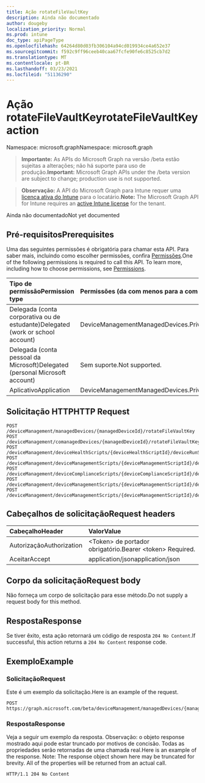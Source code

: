 ```yaml
---
title: Ação rotateFileVaultKey
description: Ainda não documentado
author: dougeby
localization_priority: Normal
ms.prod: intune
doc_type: apiPageType
ms.openlocfilehash: 64264d80d03fb306104a94cd019934ce4a652e37
ms.sourcegitcommit: f592c9ff96ceeb40caa67fcfe90fe6c8525cb7d2
ms.translationtype: MT
ms.contentlocale: pt-BR
ms.lasthandoff: 03/23/2021
ms.locfileid: "51136290"
---
```

# <a name="rotatefilevaultkey-action"></a><span data-ttu-id="ce3e4-103">Ação rotateFileVaultKey</span><span class="sxs-lookup"><span data-stu-id="ce3e4-103">rotateFileVaultKey action</span></span>

<span data-ttu-id="ce3e4-104">Namespace: microsoft.graph</span><span class="sxs-lookup"><span data-stu-id="ce3e4-104">Namespace: microsoft.graph</span></span>

> <span data-ttu-id="ce3e4-105">**Importante:** As APIs do Microsoft Graph na versão /beta estão sujeitas a alterações; não há suporte para uso de produção.</span><span class="sxs-lookup"><span data-stu-id="ce3e4-105">**Important:** Microsoft Graph APIs under the /beta version are subject to change; production use is not supported.</span></span>

> <span data-ttu-id="ce3e4-106">**Observação:** A API do Microsoft Graph para Intune requer uma [licença ativa do Intune](https://go.microsoft.com/fwlink/?linkid=839381) para o locatário.</span><span class="sxs-lookup"><span data-stu-id="ce3e4-106">**Note:** The Microsoft Graph API for Intune requires an [active Intune license](https://go.microsoft.com/fwlink/?linkid=839381) for the tenant.</span></span>

<span data-ttu-id="ce3e4-107">Ainda não documentado</span><span class="sxs-lookup"><span data-stu-id="ce3e4-107">Not yet documented</span></span>

## <a name="prerequisites"></a><span data-ttu-id="ce3e4-108">Pré-requisitos</span><span class="sxs-lookup"><span data-stu-id="ce3e4-108">Prerequisites</span></span>
<span data-ttu-id="ce3e4-p101">Uma das seguintes permissões é obrigatória para chamar esta API. Para saber mais, incluindo como escolher permissões, confira [Permissões](/graph/permissions-reference).</span><span class="sxs-lookup"><span data-stu-id="ce3e4-p101">One of the following permissions is required to call this API. To learn more, including how to choose permissions, see [Permissions](/graph/permissions-reference).</span></span>

|<span data-ttu-id="ce3e4-111">Tipo de permissão</span><span class="sxs-lookup"><span data-stu-id="ce3e4-111">Permission type</span></span>|<span data-ttu-id="ce3e4-112">Permissões (da com menos para a com mais privilégios)</span><span class="sxs-lookup"><span data-stu-id="ce3e4-112">Permissions (from least to most privileged)</span></span>|
|:---|:---|
|<span data-ttu-id="ce3e4-113">Delegada (conta corporativa ou de estudante)</span><span class="sxs-lookup"><span data-stu-id="ce3e4-113">Delegated (work or school account)</span></span>|<span data-ttu-id="ce3e4-114">DeviceManagementManagedDevices.PriviligedOperation.All</span><span class="sxs-lookup"><span data-stu-id="ce3e4-114">DeviceManagementManagedDevices.PriviligedOperation.All</span></span>|
|<span data-ttu-id="ce3e4-115">Delegada (conta pessoal da Microsoft)</span><span class="sxs-lookup"><span data-stu-id="ce3e4-115">Delegated (personal Microsoft account)</span></span>|<span data-ttu-id="ce3e4-116">Sem suporte.</span><span class="sxs-lookup"><span data-stu-id="ce3e4-116">Not supported.</span></span>|
|<span data-ttu-id="ce3e4-117">Aplicativo</span><span class="sxs-lookup"><span data-stu-id="ce3e4-117">Application</span></span>|<span data-ttu-id="ce3e4-118">DeviceManagementManagedDevices.PriviligedOperation.All</span><span class="sxs-lookup"><span data-stu-id="ce3e4-118">DeviceManagementManagedDevices.PriviligedOperation.All</span></span>|

## <a name="http-request"></a><span data-ttu-id="ce3e4-119">Solicitação HTTP</span><span class="sxs-lookup"><span data-stu-id="ce3e4-119">HTTP Request</span></span>
<!-- {
  "blockType": "ignored"
}
-->
``` http
POST /deviceManagement/managedDevices/{managedDeviceId}/rotateFileVaultKey
POST /deviceManagement/comanagedDevices/{managedDeviceId}/rotateFileVaultKey
POST /deviceManagement/deviceHealthScripts/{deviceHealthScriptId}/deviceRunStates/{deviceHealthScriptDeviceStateId}/managedDevice/rotateFileVaultKey
POST /deviceManagement/deviceManagementScripts/{deviceManagementScriptId}/deviceRunStates/{deviceManagementScriptDeviceStateId}/managedDevice/rotateFileVaultKey
POST /deviceManagement/deviceComplianceScripts/{deviceComplianceScriptId}/deviceRunStates/{deviceComplianceScriptDeviceStateId}/managedDevice/rotateFileVaultKey
POST /deviceManagement/deviceManagementScripts/{deviceManagementScriptId}/deviceRunStates/{deviceManagementScriptDeviceStateId}/managedDevice/users/{userId}/managedDevices/{managedDeviceId}/rotateFileVaultKey
POST /deviceManagement/deviceManagementScripts/{deviceManagementScriptId}/deviceRunStates/{deviceManagementScriptDeviceStateId}/managedDevice/detectedApps/{detectedAppId}/managedDevices/{managedDeviceId}/rotateFileVaultKey
```

## <a name="request-headers"></a><span data-ttu-id="ce3e4-120">Cabeçalhos de solicitação</span><span class="sxs-lookup"><span data-stu-id="ce3e4-120">Request headers</span></span>
|<span data-ttu-id="ce3e4-121">Cabeçalho</span><span class="sxs-lookup"><span data-stu-id="ce3e4-121">Header</span></span>|<span data-ttu-id="ce3e4-122">Valor</span><span class="sxs-lookup"><span data-stu-id="ce3e4-122">Value</span></span>|
|:---|:---|
|<span data-ttu-id="ce3e4-123">Autorização</span><span class="sxs-lookup"><span data-stu-id="ce3e4-123">Authorization</span></span>|<span data-ttu-id="ce3e4-124">&lt;Token&gt; de portador obrigatório.</span><span class="sxs-lookup"><span data-stu-id="ce3e4-124">Bearer &lt;token&gt; Required.</span></span>|
|<span data-ttu-id="ce3e4-125">Aceitar</span><span class="sxs-lookup"><span data-stu-id="ce3e4-125">Accept</span></span>|<span data-ttu-id="ce3e4-126">application/json</span><span class="sxs-lookup"><span data-stu-id="ce3e4-126">application/json</span></span>|

## <a name="request-body"></a><span data-ttu-id="ce3e4-127">Corpo da solicitação</span><span class="sxs-lookup"><span data-stu-id="ce3e4-127">Request body</span></span>
<span data-ttu-id="ce3e4-128">Não forneça um corpo de solicitação para esse método.</span><span class="sxs-lookup"><span data-stu-id="ce3e4-128">Do not supply a request body for this method.</span></span>

## <a name="response"></a><span data-ttu-id="ce3e4-129">Resposta</span><span class="sxs-lookup"><span data-stu-id="ce3e4-129">Response</span></span>
<span data-ttu-id="ce3e4-130">Se tiver êxito, esta ação retornará um código de resposta `204 No Content`.</span><span class="sxs-lookup"><span data-stu-id="ce3e4-130">If successful, this action returns a `204 No Content` response code.</span></span>

## <a name="example"></a><span data-ttu-id="ce3e4-131">Exemplo</span><span class="sxs-lookup"><span data-stu-id="ce3e4-131">Example</span></span>

### <a name="request"></a><span data-ttu-id="ce3e4-132">Solicitação</span><span class="sxs-lookup"><span data-stu-id="ce3e4-132">Request</span></span>
<span data-ttu-id="ce3e4-133">Este é um exemplo da solicitação.</span><span class="sxs-lookup"><span data-stu-id="ce3e4-133">Here is an example of the request.</span></span>
``` http
POST https://graph.microsoft.com/beta/deviceManagement/managedDevices/{managedDeviceId}/rotateFileVaultKey
```

### <a name="response"></a><span data-ttu-id="ce3e4-134">Resposta</span><span class="sxs-lookup"><span data-stu-id="ce3e4-134">Response</span></span>
<span data-ttu-id="ce3e4-p102">Veja a seguir um exemplo da resposta. Observação: o objeto response mostrado aqui pode estar truncado por motivos de concisão. Todas as propriedades serão retornadas de uma chamada real.</span><span class="sxs-lookup"><span data-stu-id="ce3e4-p102">Here is an example of the response. Note: The response object shown here may be truncated for brevity. All of the properties will be returned from an actual call.</span></span>
``` http
HTTP/1.1 204 No Content
```




